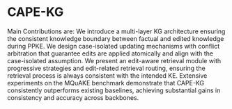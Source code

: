 # CAPE-KG

Main Contributions are:
We introduce a multi-layer KG architecture ensuring the consistent knowledge boundary between factual and edited knowledge during PPKE.
We design case-isolated updating mechanisms with conflict arbitration that guarantee edits are applied atomically and align with the case-isolated assumption.
We present an edit-aware retrieval module with progressive strategies and edit-related retrieval routing, ensuring the retrieval process is always consistent with the intended KE.
Extensive experiments on the MQuAKE benchmark demonstrate that CAPE-KG consistently outperforms existing baselines, achieving substantial gains in consistency and accuracy across backbones.

